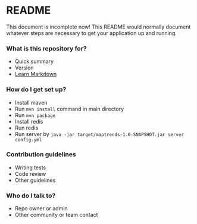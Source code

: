 # README #
This document is incomplete now!
This README would normally document whatever steps are necessary to get your application up and running.

### What is this repository for? ###

* Quick summary
* Version
* [Learn Markdown](https://bitbucket.org/tutorials/markdowndemo)

### How do I get set up? ###

* Install maven
* Run `mvn install` command in main directory
* Run `mvn package`
* Install redis
* Run redis
* Run server by `java -jar target/maptrends-1.0-SNAPSHOT.jar server config.yml`

### Contribution guidelines ###

* Writing tests
* Code review
* Other guidelines

### Who do I talk to? ###

* Repo owner or admin
* Other community or team contact